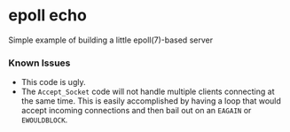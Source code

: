 # epoll echo

Simple example of building a little epoll(7)-based server

### Known Issues

 * This code is ugly.
 * The `Accept_Socket` code will not handle multiple clients connecting at the
   same time. This is easily accomplished by having a loop that would accept
   incoming connections and then bail out on an `EAGAIN` or `EWOULDBLOCK`.

